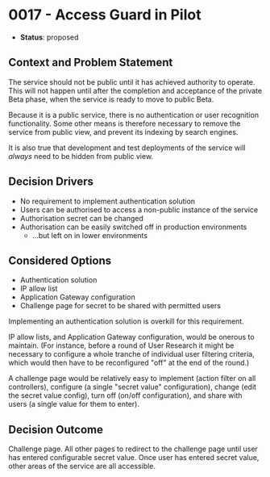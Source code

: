 # 0017 - Access Guard in Pilot

* **Status**: proposed

## Context and Problem Statement

The service should not be public until it has achieved authority to operate. This will not happen until
after the completion and acceptance of the private Beta phase, when the service is ready to move to
public Beta.

Because it is a public service, there is no authentication or user recognition functionality. Some
other means is therefore necessary to remove the service from public view, and prevent its indexing
by search engines.

It is also true that development and test deployments of the service will _always_ need to be hidden
from public view. 

## Decision Drivers

- No requirement to implement authentication solution
- Users can be authorised to access a non-public instance of the service
- Authorisation secret can be changed
- Authorisation can be easily switched off in production environments
    - …but left on in lower environments

## Considered Options

- Authentication solution
- IP allow list
- Application Gateway configuration
- Challenge page for secret to be shared with permitted users

Implementing an authentication solution is overkill for this requirement.

IP allow lists, and Application Gateway configuration, would be onerous to maintain. (For instance,
before a round of User Research it might be necessary to configure a whole tranche of individual
user filtering criteria, which would then have to be reconfigured "off" at the end of the round.)

A challenge page would be relatively easy to implement (action filter on all controllers),
configure (a single "secret value" configuration), change (edit the secret value config),
turn off (on/off configuration), and share with users (a single value for them to enter).

## Decision Outcome

Challenge page. All other pages to redirect to the challenge page until user has entered
configurable secret value. Once user has entered secret value, other areas of the service
are all accessible.